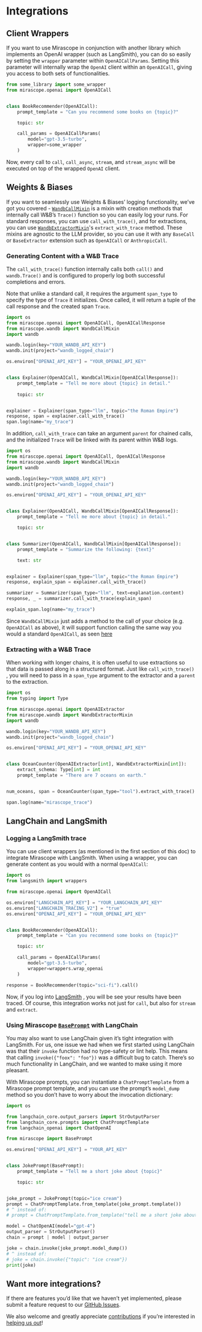 # Integrations

## Client Wrappers

If you want to use Mirascope in conjunction with another library which implements an OpenAI wrapper (such as LangSmith), you can do so easily by setting the `wrapper` parameter within `OpenAICallParams`. Setting this parameter will internally wrap the `OpenAI` client within an `OpenAICall`, giving you access to both sets of functionalities.

```python
from some_library import some_wrapper
from mirascope.openai import OpenAICall


class BookRecommender(OpenAICall):
    prompt_template = "Can you recommend some books on {topic}?"

    topic: str

    call_params = OpenAICallParams(
		model="gpt-3.5-turbo",
		wrapper=some_wrapper
	)
```

Now, every call to `call`, `call_async`, `stream`, and `stream_async` will be executed on top of the wrapped `OpenAI` client.

## Weights & Biases

If you want to seamlessly use Weights & Biases’ logging functionality, we’ve got you covered -  [`WandbCallMixin`](../api/wandb.md#mirascope.wandb.WandbCallMixin) is a mixin with creation methods that internally call W&B’s `Trace()` function so you can easily log your runs. For standard responses, you can use `call_with_trace()`, and for extractions, you can use [`WandbExtractorMixin`](../api/wandb.md#mirascope.wandb.WandbExtractorMixin)'s `extract_with_trace` method. These mixins are agnostic to the LLM provider, so you can use it with any `BaseCall` or `BaseExtractor` extension such as `OpenAICall` or `AnthropicCall`.

### Generating Content with a W&B Trace

The `call_with_trace()` function internally calls both `call()` and `wandb.Trace()` and is configured to properly log both successful completions and errors.

Note that unlike a standard call, it requires the argument `span_type` to specify the type of `Trace` it initializes.  Once called, it will return a tuple of the call response and the created span `Trace`.

```python
import os
from mirascope.openai import OpenAICall, OpenAICallResponse
from mirascope.wandb import WandbCallMixin
import wandb

wandb.login(key="YOUR_WANDB_API_KEY")
wandb.init(project="wandb_logged_chain")

os.environ["OPENAI_API_KEY"] = "YOUR_OPENAI_API_KEY"


class Explainer(OpenAICall, WandbCallMixin[OpenAICallResponse]):
	prompt_template = "Tell me more about {topic} in detail."
	
	topic: str


explainer = Explainer(span_type="llm", topic="the Roman Empire")
response, span = explainer.call_with_trace()
span.log(name="my_trace")
```

In addition, `call_with_trace` can take an argument  `parent` for chained calls, and the initialized `Trace` will be linked with its parent within W&B logs.

```python
import os
from mirascope.openai import OpenAICall, OpenAICallResponse
from mirascope.wandb import WandbCallMixin
import wandb

wandb.login(key="YOUR_WANDB_API_KEY")
wandb.init(project="wandb_logged_chain")

os.environ["OPENAI_API_KEY"] = "YOUR_OPENAI_API_KEY"


class Explainer(OpenAICall, WandbCallMixin[OpenAICallResponse]):
	prompt_template = "Tell me more about {topic} in detail."

	topic: str


class Summarizer(OpenAICall, WandbCallMixin[OpenAICallResponse]):
	prompt_template = "Summarize the following: {text}"

	text: str


explainer = Explainer(span_type="llm", topic="the Roman Empire")
response, explain_span = explainer.call_with_trace()

summarizer = Summarizer(span_type="llm", text=explanation.content)
response, _ = summarizer.call_with_trace(explain_span)

explain_span.log(name="my_trace")
```

Since `WandbCallMixin` just adds a method to the call of your choice (e.g. `OpenAICall` as above), it will support function calling the same way you would a standard `OpenAICall`, as seen [here](tools_(function_calling).md)

### Extracting with a W&B Trace

When working with longer chains, it is often useful to use extractions so that data is passed along in a structured format. Just like `call_with_trace()` , you will need to pass in a `span_type` argument to the extractor and a `parent` to the extraction.

```python
import os
from typing import Type

from mirascope.openai import OpenAIExtractor
from mirascope.wandb import WandbExtractorMixin
import wandb

wandb.login(key="YOUR_WANDB_API_KEY")
wandb.init(project="wandb_logged_chain")

os.environ["OPENAI_API_KEY"] = "YOUR_OPENAI_API_KEY"


class OceanCounter(OpenAIExtractor[int], WandbExtractorMixin[int]):
	extract_schema: Type[int] = int
	prompt_template = "There are 7 oceans on earth."


num_oceans, span = OceanCounter(span_type="tool").extract_with_trace()

span.log(name="mirascope_trace")
```

## LangChain and LangSmith

### Logging a LangSmith trace

You can use client wrappers (as mentioned in the first section of this doc) to integrate Mirascope with LangSmith. When using a wrapper, you can generate content as you would with a normal `OpenAICall`:

```python
import os
from langsmith import wrappers

from mirascope.openai import OpenAICall

os.environ["LANGCHAIN_API_KEY"] = "YOUR_LANGCHAIN_API_KEY"
os.environ["LANGCHAIN_TRACING_V2"] = "true"
os.environ["OPENAI_API_KEY"] = "YOUR_OPENAI_API_KEY"


class BookRecommender(OpenAICall):
    prompt_template = "Can you recommend some books on {topic}?"

    topic: str

    call_params = OpenAICallParams(
	    model="gpt-3.5-turbo",
		wrapper=wrappers.wrap_openai
	)

response = BookRecommender(topic="sci-fi").call()
```

Now, if you log into [LangSmith](https://smith.langchain.com/) , you will be see your results have been traced. Of course, this integration works not just for `call`, but also for `stream` and `extract`.

### Using Mirascope [`BasePrompt`](../api/base/prompts.md#mirascope.base.prompts.BasePrompt) with LangChain

You may also want to use LangChain given it’s tight integration with LangSmith. For us, one issue we had when we first started using LangChain was that their `invoke` function had no type-safety or lint help. This means that calling `invoke({"foox": "foo"})` was a difficult bug to catch. There’s so much functionality in LangChain, and we wanted to make using it more pleasant.

With Mirascope prompts, you can instantiate a `ChatPromptTemplate` from a Mirascope prompt template, and you can use the prompt’s `model_dump` method so you don’t have to worry about the invocation dictionary:

```python
import os

from langchain_core.output_parsers import StrOutputParser
from langchain_core.prompts import ChatPromptTemplate
from langchain_openai import ChatOpenAI

from mirascope import BasePrompt

os.environ["OPENAI_API_KEY"] = "YOUR_API_KEY"


class JokePrompt(BasePrompt):
    prompt_template = "Tell me a short joke about {topic}"

    topic: str


joke_prompt = JokePrompt(topic="ice cream")
prompt = ChatPromptTemplate.from_template(joke_prompt.template())
# ^ instead of:
# prompt = ChatPromptTemplate.from_template("tell me a short joke about {topic}")

model = ChatOpenAI(model="gpt-4")
output_parser = StrOutputParser()
chain = prompt | model | output_parser

joke = chain.invoke(joke_prompt.model_dump())
# ^ instead of:
# joke = chain.invoke({"topic": "ice cream"})
print(joke)
```

## Want more integrations?

If there are features you’d like that we haven’t yet implemented, please submit a feature request to our [GitHub Issues](https://github.com/Mirascope/mirascope/issues).

We also welcome and greatly appreciate [contributions](../CONTRIBUTING.md) if you’re interested in [helping us out](../HELP.md)!
